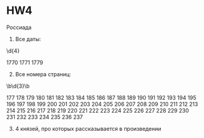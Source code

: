 # HW4

Россиада

1. Все даты:

\d{4}

1770 1771 1779

2. Все номера страниц:

\b\d{3}\b

177 178 179 180 181 182 183 184 185 186 187 188 189 190 191 192 193 194 195 196 197 198 199 200 201 202 203 204 205 206 207 208 209 210 211 212 213 214 215 216 217 218 219 220 221 222 223 224 225 226 227 228 229 230 231 232 233 234 235 236 237

3. 4 князей, про которых рассказывается в произведении 
